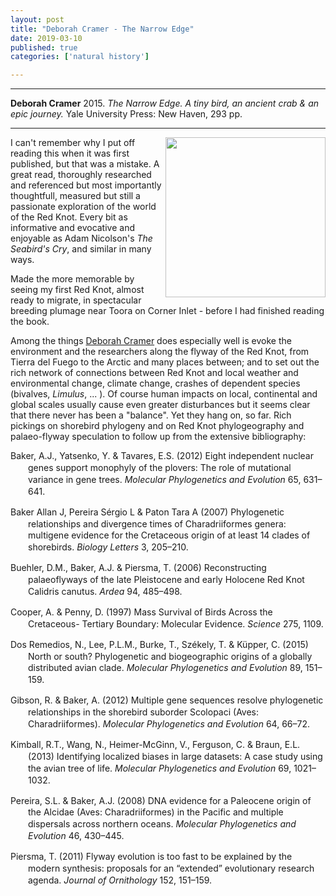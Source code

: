 ```yaml
---
layout: post
title: "Deborah Cramer - The Narrow Edge"
date: 2019-03-10
published: true
categories: ['natural history']

---
```



***
<b>Deborah Cramer</b> 2015. _The Narrow Edge. A tiny bird, an ancient crab & an epic journey._ Yale University Press: New Haven, 293 pp.

***
<img align="right"  width="256" src="https://yalebooks.yale.edu/sites/default/files/styles/book_jacket/public/imagecache/external/a07a8d6723ec6fe5094e1461e62886c4.jpg?itok=ePcW9KVD" alt="">  


I can't remember why I put off reading this when it was first published, but that was a mistake. A great read, thoroughly researched and referenced but most importantly thoughtfull, measured but still a passionate exploration of the world of the Red Knot. Every bit as informative and evocative and enjoyable as Adam Nicolson's _The Seabird's Cry_, and similar in many ways.   

Made the more memorable by seeing my first Red Knot, almost ready to migrate, in spectacular breeding plumage near Toora on Corner Inlet - before I had finished reading the book.  

Among the things [Deborah Cramer](http://www.deborahcramer.com/) does especially well is evoke the environment and the researchers along the flyway of the Red Knot, from Tierra del Fuego to the Arctic and many places between; and to set out the rich network of connections between Red Knot and local weather and environmental change, climate change, crashes of dependent species (bivalves, _Limulus_, ... ).  Of course human impacts on local, continental and global scales usually cause even greater disturbances but it seems clear that there never has been a "balance".  Yet they hang on, so far.  Rich pickings on shorebird phylogeny and on Red Knot phylogeography and palaeo-flyway speculation to follow up from the extensive bibliography:      

<body>
<div class="csl-bib-body" style="line-height: 1.35; margin-left: 2em; text-indent:-2em;">
  <div class="csl-entry" style="margin-bottom: 1em;">Baker, A.J., Yatsenko, Y. &amp; Tavares, E.S. (2012) Eight independent nuclear genes support monophyly of the plovers: The role of mutational variance in gene trees. <i>Molecular Phylogenetics and Evolution</i> 65, 631–641. </div>
  <span class="Z3988" title="url_ver=Z39.88-2004&amp;ctx_ver=Z39.88-2004&amp;rfr_id=info%3Asid%2Fzotero.org%3A2&amp;rft_id=info%3Adoi%2F10.1016%2Fj.ympev.2012.07.018&amp;rft_val_fmt=info%3Aofi%2Ffmt%3Akev%3Amtx%3Ajournal&amp;rft.genre=article&amp;rft.atitle=Eight%20independent%20nuclear%20genes%20support%20monophyly%20of%20the%20plovers%3A%20The%20role%20of%20mutational%20variance%20in%20gene%20trees&amp;rft.jtitle=Molecular%20Phylogenetics%20and%20Evolution&amp;rft.stitle=Molecular%20Phylogenetics%20and%20Evolution&amp;rft.volume=65&amp;rft.issue=2&amp;rft.aufirst=Allan%20J.&amp;rft.aulast=Baker&amp;rft.au=Allan%20J.%20Baker&amp;rft.au=Yuri%20Yatsenko&amp;rft.au=Erika%20Sendra%20Tavares&amp;rft.date=2012-11-01&amp;rft.pages=631-641&amp;rft.spage=631&amp;rft.epage=641&amp;rft.issn=1055-7903"></span>
  <div class="csl-entry" style="margin-bottom: 1em;">Baker Allan J, Pereira Sérgio L &amp; Paton Tara A (2007) Phylogenetic relationships and divergence times of Charadriiformes genera: multigene evidence for the Cretaceous origin of at least 14 clades of shorebirds. <i>Biology Letters</i> 3, 205–210. </div>
  <span class="Z3988" title="url_ver=Z39.88-2004&amp;ctx_ver=Z39.88-2004&amp;rfr_id=info%3Asid%2Fzotero.org%3A2&amp;rft_id=info%3Adoi%2F10.1098%2Frsbl.2006.0606&amp;rft_val_fmt=info%3Aofi%2Ffmt%3Akev%3Amtx%3Ajournal&amp;rft.genre=article&amp;rft.atitle=Phylogenetic%20relationships%20and%20divergence%20times%20of%20Charadriiformes%20genera%3A%20multigene%20evidence%20for%20the%20Cretaceous%20origin%20of%20at%20least%2014%20clades%20of%20shorebirds&amp;rft.jtitle=Biology%20Letters&amp;rft.stitle=Biology%20Letters&amp;rft.volume=3&amp;rft.issue=2&amp;rft.au=undefined&amp;rft.au=undefined&amp;rft.au=undefined&amp;rft.date=2007-04-22&amp;rft.pages=205-210&amp;rft.spage=205&amp;rft.epage=210"></span>
  <div class="csl-entry" style="margin-bottom: 1em;">Buehler, D.M., Baker, A.J. &amp; Piersma, T. (2006) Reconstructing palaeoflyways of the late Pleistocene and early Holocene Red Knot Calidris canutus. <i>Ardea</i> 94, 485–498. </div>
  <span class="Z3988" title="url_ver=Z39.88-2004&amp;ctx_ver=Z39.88-2004&amp;rfr_id=info%3Asid%2Fzotero.org%3A2&amp;rft_val_fmt=info%3Aofi%2Ffmt%3Akev%3Amtx%3Ajournal&amp;rft.genre=article&amp;rft.atitle=Reconstructing%20palaeoflyways%20of%20the%20late%20Pleistocene%20and%20early%20Holocene%20Red%20Knot%20Calidris%20canutus.&amp;rft.jtitle=Ardea&amp;rft.volume=94&amp;rft.issue=3&amp;rft.aufirst=D.M.&amp;rft.aulast=Buehler&amp;rft.au=D.M.%20Buehler&amp;rft.au=A.J.%20Baker&amp;rft.au=T.%20Piersma&amp;rft.date=2006&amp;rft.pages=485-498&amp;rft.spage=485&amp;rft.epage=498"></span>
  <div class="csl-entry" style="margin-bottom: 1em;">Cooper, A. &amp; Penny, D. (1997) Mass Survival of Birds Across the Cretaceous- Tertiary Boundary: Molecular Evidence. <i>Science</i> 275, 1109. </div>
  <span class="Z3988" title="url_ver=Z39.88-2004&amp;ctx_ver=Z39.88-2004&amp;rfr_id=info%3Asid%2Fzotero.org%3A2&amp;rft_id=info%3Adoi%2F10.1126%2Fscience.275.5303.1109&amp;rft_val_fmt=info%3Aofi%2Ffmt%3Akev%3Amtx%3Ajournal&amp;rft.genre=article&amp;rft.atitle=Mass%20Survival%20of%20Birds%20Across%20the%20Cretaceous-%20Tertiary%20Boundary%3A%20Molecular%20Evidence&amp;rft.jtitle=Science&amp;rft.stitle=Science&amp;rft.volume=275&amp;rft.issue=5303&amp;rft.aufirst=Alan&amp;rft.aulast=Cooper&amp;rft.au=Alan%20Cooper&amp;rft.au=David%20Penny&amp;rft.date=1997-02-21&amp;rft.pages=1109"></span>
  <div class="csl-entry" style="margin-bottom: 1em;">Dos Remedios, N., Lee, P.L.M., Burke, T., Székely, T. &amp; Küpper, C. (2015) North or south? Phylogenetic and biogeographic origins of a globally distributed avian clade. <i>Molecular Phylogenetics and Evolution</i> 89, 151–159. </div>
  <span class="Z3988" title="url_ver=Z39.88-2004&amp;ctx_ver=Z39.88-2004&amp;rfr_id=info%3Asid%2Fzotero.org%3A2&amp;rft_id=info%3Adoi%2F10.1016%2Fj.ympev.2015.04.010&amp;rft_val_fmt=info%3Aofi%2Ffmt%3Akev%3Amtx%3Ajournal&amp;rft.genre=article&amp;rft.atitle=North%20or%20south%3F%20Phylogenetic%20and%20biogeographic%20origins%20of%20a%20globally%20distributed%20avian%20clade&amp;rft.jtitle=Molecular%20Phylogenetics%20and%20Evolution&amp;rft.stitle=Molecular%20Phylogenetics%20and%20Evolution&amp;rft.volume=89&amp;rft.aufirst=Natalie&amp;rft.aulast=Dos%20Remedios&amp;rft.au=Natalie%20Dos%20Remedios&amp;rft.au=Patricia%20L.M.%20Lee&amp;rft.au=Terry%20Burke&amp;rft.au=Tam%C3%A1s%20Sz%C3%A9kely&amp;rft.au=Clemens%20K%C3%BCpper&amp;rft.date=2015-08-01&amp;rft.pages=151-159&amp;rft.spage=151&amp;rft.epage=159&amp;rft.issn=1055-7903"></span>
  <div class="csl-entry" style="margin-bottom: 1em;">Gibson, R. &amp; Baker, A. (2012) Multiple gene sequences resolve phylogenetic relationships in the shorebird suborder Scolopaci (Aves: Charadriiformes). <i>Molecular Phylogenetics and Evolution</i> 64, 66–72. </div>
  <span class="Z3988" title="url_ver=Z39.88-2004&amp;ctx_ver=Z39.88-2004&amp;rfr_id=info%3Asid%2Fzotero.org%3A2&amp;rft_id=info%3Adoi%2F10.1016%2Fj.ympev.2012.03.008&amp;rft_val_fmt=info%3Aofi%2Ffmt%3Akev%3Amtx%3Ajournal&amp;rft.genre=article&amp;rft.atitle=Multiple%20gene%20sequences%20resolve%20phylogenetic%20relationships%20in%20the%20shorebird%20suborder%20Scolopaci%20(Aves%3A%20Charadriiformes)&amp;rft.jtitle=Molecular%20Phylogenetics%20and%20Evolution&amp;rft.stitle=Molecular%20Phylogenetics%20and%20Evolution&amp;rft.volume=64&amp;rft.issue=1&amp;rft.aufirst=Rosemary&amp;rft.aulast=Gibson&amp;rft.au=Rosemary%20Gibson&amp;rft.au=Allan%20Baker&amp;rft.date=2012-07-01&amp;rft.pages=66-72&amp;rft.spage=66&amp;rft.epage=72&amp;rft.issn=1055-7903"></span>
  <div class="csl-entry" style="margin-bottom: 1em;">Kimball, R.T., Wang, N., Heimer-McGinn, V., Ferguson, C. &amp; Braun, E.L. (2013) Identifying localized biases in large datasets: A case study using the avian tree of life. <i>Molecular Phylogenetics and Evolution</i> 69, 1021–1032. </div>
  <span class="Z3988" title="url_ver=Z39.88-2004&amp;ctx_ver=Z39.88-2004&amp;rfr_id=info%3Asid%2Fzotero.org%3A2&amp;rft_id=info%3Adoi%2F10.1016%2Fj.ympev.2013.05.029&amp;rft_val_fmt=info%3Aofi%2Ffmt%3Akev%3Amtx%3Ajournal&amp;rft.genre=article&amp;rft.atitle=Identifying%20localized%20biases%20in%20large%20datasets%3A%20A%20case%20study%20using%20the%20avian%20tree%20of%20life&amp;rft.jtitle=Molecular%20Phylogenetics%20and%20Evolution&amp;rft.stitle=Molecular%20Phylogenetics%20and%20Evolution&amp;rft.volume=69&amp;rft.issue=3&amp;rft.aufirst=Rebecca%20T.&amp;rft.aulast=Kimball&amp;rft.au=Rebecca%20T.%20Kimball&amp;rft.au=Ning%20Wang&amp;rft.au=Victoria%20Heimer-McGinn&amp;rft.au=Carly%20Ferguson&amp;rft.au=Edward%20L.%20Braun&amp;rft.date=2013-12-01&amp;rft.pages=1021-1032&amp;rft.spage=1021&amp;rft.epage=1032&amp;rft.issn=1055-7903"></span>
  <div class="csl-entry" style="margin-bottom: 1em;">Pereira, S.L. &amp; Baker, A.J. (2008) DNA evidence for a Paleocene origin of the Alcidae (Aves: Charadriiformes) in the Pacific and multiple dispersals across northern oceans. <i>Molecular Phylogenetics and Evolution</i> 46, 430–445. </div>
  <span class="Z3988" title="url_ver=Z39.88-2004&amp;ctx_ver=Z39.88-2004&amp;rfr_id=info%3Asid%2Fzotero.org%3A2&amp;rft_id=info%3Adoi%2F10.1016%2Fj.ympev.2007.11.020&amp;rft_val_fmt=info%3Aofi%2Ffmt%3Akev%3Amtx%3Ajournal&amp;rft.genre=article&amp;rft.atitle=DNA%20evidence%20for%20a%20Paleocene%20origin%20of%20the%20Alcidae%20(Aves%3A%20Charadriiformes)%20in%20the%20Pacific%20and%20multiple%20dispersals%20across%20northern%20oceans&amp;rft.jtitle=Molecular%20Phylogenetics%20and%20Evolution&amp;rft.stitle=Molecular%20Phylogenetics%20and%20Evolution&amp;rft.volume=46&amp;rft.issue=2&amp;rft.aufirst=Sergio%20L.&amp;rft.aulast=Pereira&amp;rft.au=Sergio%20L.%20Pereira&amp;rft.au=Allan%20J.%20Baker&amp;rft.date=2008-02-01&amp;rft.pages=430-445&amp;rft.spage=430&amp;rft.epage=445&amp;rft.issn=1055-7903"></span>
  <div class="csl-entry">Piersma, T. (2011) Flyway evolution is too fast to be explained by the modern synthesis: proposals for an “extended” evolutionary research agenda. <i>Journal of Ornithology</i> 152, 151–159. </div>
  <span class="Z3988" title="url_ver=Z39.88-2004&amp;ctx_ver=Z39.88-2004&amp;rfr_id=info%3Asid%2Fzotero.org%3A2&amp;rft_id=info%3Adoi%2F10.1007%2Fs10336-011-0716-z&amp;rft_val_fmt=info%3Aofi%2Ffmt%3Akev%3Amtx%3Ajournal&amp;rft.genre=article&amp;rft.atitle=Flyway%20evolution%20is%20too%20fast%20to%20be%20explained%20by%20the%20modern%20synthesis%3A%20proposals%20for%20an%20%E2%80%98extended%E2%80%99%20evolutionary%20research%20agenda&amp;rft.jtitle=Journal%20of%20Ornithology&amp;rft.stitle=Journal%20of%20Ornithology&amp;rft.volume=152&amp;rft.issue=1&amp;rft.aufirst=Theunis&amp;rft.aulast=Piersma&amp;rft.au=Theunis%20Piersma&amp;rft.date=2011-09-01&amp;rft.pages=151-159&amp;rft.spage=151&amp;rft.epage=159&amp;rft.issn=1439-0361"></span>
</div></body>



